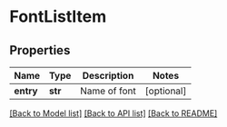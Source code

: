 # FontListItem

## Properties
Name | Type | Description | Notes
------------ | ------------- | ------------- | -------------
**entry** | **str** | Name of font | [optional] 

[[Back to Model list]](../README.md#documentation-for-models) [[Back to API list]](../README.md#documentation-for-api-endpoints) [[Back to README]](../README.md)


